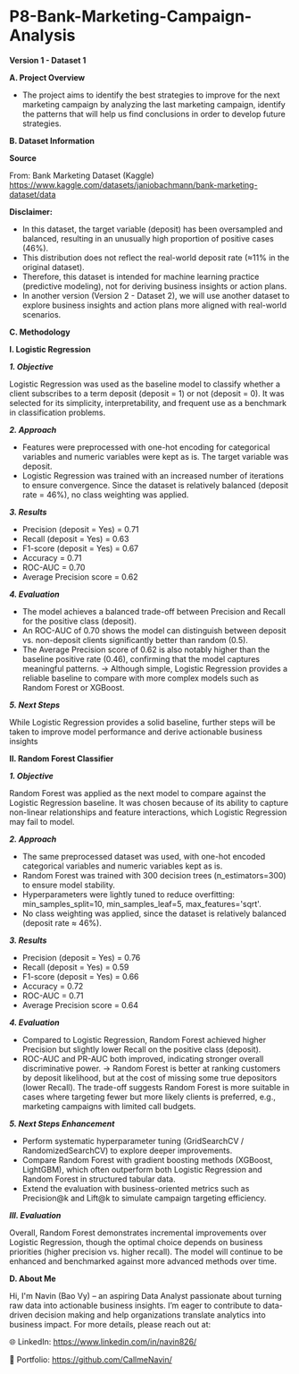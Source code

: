 # P8-Bank-Marketing-Campaign-Analysis

**Version 1 - Dataset 1**

**A. Project Overview**

- The project aims to identify the best strategies to improve for the next marketing campaign by analyzing the last marketing campaign, identify the patterns that will help us find conclusions in order to develop future strategies.


**B. Dataset Information**

**Source**

From: Bank Marketing Dataset (Kaggle)
https://www.kaggle.com/datasets/janiobachmann/bank-marketing-dataset/data

**Disclaimer:**

- In this dataset, the target variable (deposit) has been oversampled and balanced, resulting in an unusually high proportion of positive cases (46%).
- This distribution does not reflect the real-world deposit rate (≈11% in the original dataset).
- Therefore, this dataset is intended for machine learning practice (predictive modeling), not for deriving business insights or action plans.
- In another version (Version 2 - Dataset 2), we will use another dataset to explore business insights and action plans more aligned with real-world scenarios.

**C. Methodology**

**I. Logistic Regression**

_**1. Objective**_

Logistic Regression was used as the baseline model to classify whether a client subscribes to a term deposit (deposit = 1) or not (deposit = 0). It was selected for its simplicity, interpretability, and frequent use as a benchmark in classification problems.

_**2. Approach**_

- Features were preprocessed with one-hot encoding for categorical variables and numeric variables were kept as is. The target variable was deposit.
- Logistic Regression was trained with an increased number of iterations to ensure convergence. Since the dataset is relatively balanced (deposit rate = 46%), no class weighting was applied.

_**3. Results**_

- Precision (deposit = Yes) = 0.71
- Recall (deposit = Yes) = 0.63
- F1-score (deposit = Yes) = 0.67
- Accuracy = 0.71
- ROC-AUC = 0.70
- Average Precision score = 0.62

_**4. Evaluation**_

- The model achieves a balanced trade-off between Precision and Recall for the positive class (deposit).
- An ROC-AUC of 0.70 shows the model can distinguish between deposit vs. non-deposit clients significantly better than random (0.5).
- The Average Precision score of 0.62 is also notably higher than the baseline positive rate (0.46), confirming that the model captures meaningful patterns.
→ Although simple, Logistic Regression provides a reliable baseline to compare with more complex models such as Random Forest or XGBoost.

_**5. Next Steps**_

While Logistic Regression provides a solid baseline, further steps will be taken to improve model performance and derive actionable business insights

**II. Random Forest Classifier**

_**1. Objective**_

Random Forest was applied as the next model to compare against the Logistic Regression baseline. It was chosen because of its ability to capture non-linear relationships and feature interactions, which Logistic Regression may fail to model.

_**2. Approach**_

- The same preprocessed dataset was used, with one-hot encoded categorical variables and numeric variables kept as is.
- Random Forest was trained with 300 decision trees (n_estimators=300) to ensure model stability.
- Hyperparameters were lightly tuned to reduce overfitting: min_samples_split=10, min_samples_leaf=5, max_features='sqrt'.
- No class weighting was applied, since the dataset is relatively balanced (deposit rate ≈ 46%).

_**3. Results**_

- Precision (deposit = Yes) = 0.76
- Recall (deposit = Yes) = 0.59
- F1-score (deposit = Yes) = 0.66
- Accuracy = 0.72
- ROC-AUC = 0.71
- Average Precision score = 0.64

_**4. Evaluation**_

- Compared to Logistic Regression, Random Forest achieved higher Precision but slightly lower Recall on the positive class (deposit).
- ROC-AUC and PR-AUC both improved, indicating stronger overall discriminative power.
→ Random Forest is better at ranking customers by deposit likelihood, but at the cost of missing some true depositors (lower Recall). The trade-off suggests Random Forest is more suitable in cases where targeting fewer but more likely clients is preferred, e.g., marketing campaigns with limited call budgets.

_**5. Next Steps Enhancement**_

- Perform systematic hyperparameter tuning (GridSearchCV / RandomizedSearchCV) to explore deeper improvements.
- Compare Random Forest with gradient boosting methods (XGBoost, LightGBM), which often outperform both Logistic Regression and Random Forest in structured tabular data.
- Extend the evaluation with business-oriented metrics such as Precision@k and Lift@k to simulate campaign targeting efficiency.

_**III. Evaluation**_

Overall, Random Forest demonstrates incremental improvements over Logistic Regression, though the optimal choice depends on business priorities (higher precision vs. higher recall). The model will continue to be enhanced and benchmarked against more advanced methods over time.

**D. About Me**

Hi, I'm Navin (Bao Vy) – an aspiring Data Analyst passionate about turning raw data into actionable business insights. I’m eager to contribute to data-driven decision making and help organizations translate analytics into business impact. For more details, please reach out at:

🌐 LinkedIn: https://www.linkedin.com/in/navin826/

📂 Portfolio: https://github.com/CallmeNavin/
